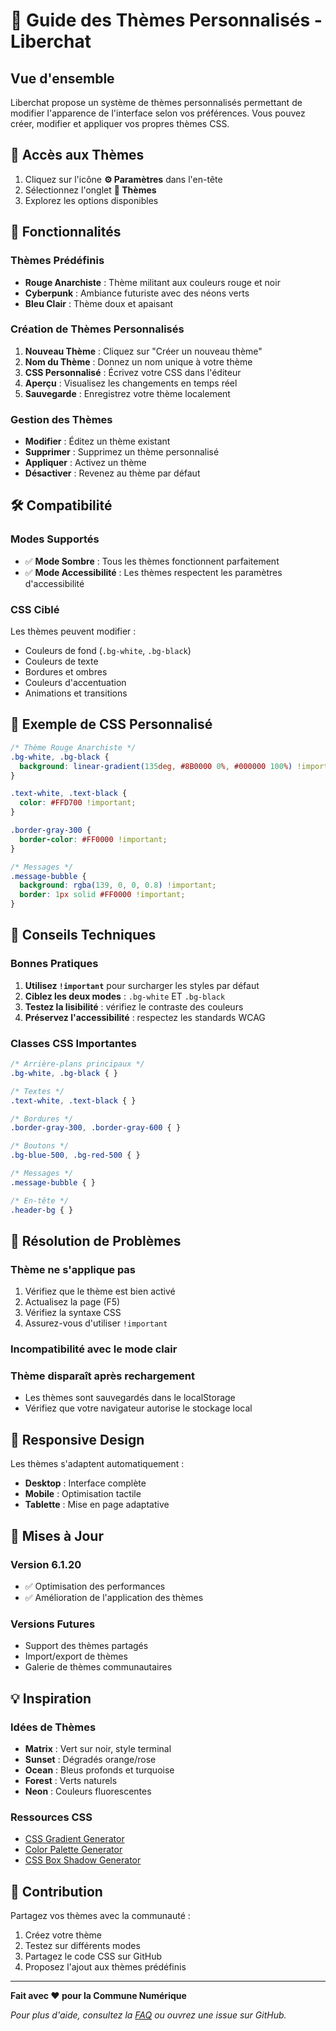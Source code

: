 # 🎨 Guide des Thèmes Personnalisés - Liberchat

## Vue d'ensemble

Liberchat propose un système de thèmes personnalisés permettant de modifier l'apparence de l'interface selon vos préférences. Vous pouvez créer, modifier et appliquer vos propres thèmes CSS.

## 🚀 Accès aux Thèmes

1. Cliquez sur l'icône **⚙️ Paramètres** dans l'en-tête
2. Sélectionnez l'onglet **🎨 Thèmes**
3. Explorez les options disponibles

## 🎯 Fonctionnalités

### Thèmes Prédéfinis

- **Rouge Anarchiste** : Thème militant aux couleurs rouge et noir
- **Cyberpunk** : Ambiance futuriste avec des néons verts
- **Bleu Clair** : Thème doux et apaisant

### Création de Thèmes Personnalisés

1. **Nouveau Thème** : Cliquez sur "Créer un nouveau thème"
2. **Nom du Thème** : Donnez un nom unique à votre thème
3. **CSS Personnalisé** : Écrivez votre CSS dans l'éditeur
4. **Aperçu** : Visualisez les changements en temps réel
5. **Sauvegarde** : Enregistrez votre thème localement

### Gestion des Thèmes

- **Modifier** : Éditez un thème existant
- **Supprimer** : Supprimez un thème personnalisé
- **Appliquer** : Activez un thème
- **Désactiver** : Revenez au thème par défaut

## 🛠️ Compatibilité

### Modes Supportés

- ✅ **Mode Sombre** : Tous les thèmes fonctionnent parfaitement
- ✅ **Mode Accessibilité** : Les thèmes respectent les paramètres d'accessibilité

### CSS Ciblé

Les thèmes peuvent modifier :
- Couleurs de fond (`.bg-white`, `.bg-black`)
- Couleurs de texte
- Bordures et ombres
- Couleurs d'accentuation
- Animations et transitions

## 📝 Exemple de CSS Personnalisé

```css
/* Thème Rouge Anarchiste */
.bg-white, .bg-black {
  background: linear-gradient(135deg, #8B0000 0%, #000000 100%) !important;
}

.text-white, .text-black {
  color: #FFD700 !important;
}

.border-gray-300 {
  border-color: #FF0000 !important;
}

/* Messages */
.message-bubble {
  background: rgba(139, 0, 0, 0.8) !important;
  border: 1px solid #FF0000 !important;
}
```

## 🔧 Conseils Techniques

### Bonnes Pratiques

1. **Utilisez `!important`** pour surcharger les styles par défaut
2. **Ciblez les deux modes** : `.bg-white` ET `.bg-black`
3. **Testez la lisibilité** : vérifiez le contraste des couleurs
4. **Préservez l'accessibilité** : respectez les standards WCAG

### Classes CSS Importantes

```css
/* Arrière-plans principaux */
.bg-white, .bg-black { }

/* Textes */
.text-white, .text-black { }

/* Bordures */
.border-gray-300, .border-gray-600 { }

/* Boutons */
.bg-blue-500, .bg-red-500 { }

/* Messages */
.message-bubble { }

/* En-tête */
.header-bg { }
```

## 🐛 Résolution de Problèmes

### Thème ne s'applique pas

1. Vérifiez que le thème est bien activé
2. Actualisez la page (F5)
3. Vérifiez la syntaxe CSS
4. Assurez-vous d'utiliser `!important`

### Incompatibilité avec le mode clair

### Thème disparaît après rechargement

- Les thèmes sont sauvegardés dans le localStorage
- Vérifiez que votre navigateur autorise le stockage local

## 📱 Responsive Design

Les thèmes s'adaptent automatiquement :
- **Desktop** : Interface complète
- **Mobile** : Optimisation tactile
- **Tablette** : Mise en page adaptative

## 🔄 Mises à Jour

### Version 6.1.20
- ✅ Optimisation des performances
- ✅ Amélioration de l'application des thèmes

### Versions Futures
- Support des thèmes partagés
- Import/export de thèmes
- Galerie de thèmes communautaires

## 💡 Inspiration

### Idées de Thèmes

- **Matrix** : Vert sur noir, style terminal
- **Sunset** : Dégradés orange/rose
- **Ocean** : Bleus profonds et turquoise
- **Forest** : Verts naturels
- **Neon** : Couleurs fluorescentes

### Ressources CSS

- [CSS Gradient Generator](https://cssgradient.io/)
- [Color Palette Generator](https://coolors.co/)
- [CSS Box Shadow Generator](https://box-shadow.dev/)

## 🤝 Contribution

Partagez vos thèmes avec la communauté :
1. Créez votre thème
2. Testez sur différents modes
3. Partagez le code CSS sur GitHub
4. Proposez l'ajout aux thèmes prédéfinis

---

**Fait avec ❤️ pour la Commune Numérique**

*Pour plus d'aide, consultez la [FAQ](FAQ.md) ou ouvrez une issue sur GitHub.*
